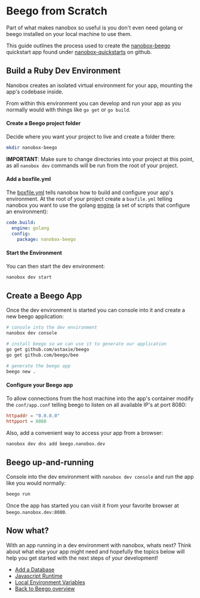 # Beego from Scratch
Part of what makes nanobox so useful is you don't even need golang or beego installed on your local machine to use them.

This guide outlines the process used to create the <a href="https://github.com/nanobox-quickstarts/nanobox-beego" target="\_blank">nanobox-beego</a> quickstart app found under <a href="https://github.com/nanobox-quickstarts" target="\_blank">nanobox-quickstarts</a> on github.

## Build a Ruby Dev Environment
Nanobox creates an isolated virtual environment for your app, mounting the app's codebase inside.

From within this environment you can develop and run your app as you normally would with things like `go get` or `go build`.

#### Create a Beego project folder
Decide where you want your project to live and create a folder there:

```bash
mkdir nanobox-beego
```

**IMPORTANT**: Make sure to change directories into your project at this point, as all `nanobox dev` commands will be run from the root of your project.

#### Add a boxfile.yml
The <a href="https://docs.nanobox.io/boxfile/" target="\_blank">boxfile.yml</a> tells nanobox how to build and configure your app's environment. At the root of your project create a `boxfile.yml` telling nanobox you want to use the golang <a href="https://docs.nanobox.io/engines/" target="\_blank">engine</a> (a set of scripts that configure an environment):

```yaml
code.build:
  engine: golang
  config:
    package: nanobox-beego
```

#### Start the Environment
You can then start the dev environment:

```bash
nanobox dev start
```

## Create a Beego App
Once the dev environment is started you can console into it and create a new beego application:

```bash
# console into the dev environment
nanobox dev console

# install beego so we can use it to generate our application
go get github.com/astaxie/beego
go get github.com/beego/bee

# generate the beego app
beego new .
```

#### Configure your Beego app
To allow connections from the host machine into the app's container modify the `conf/app.conf` telling beego to listen on all available IP's at port 8080:

```conf
httpaddr = "0.0.0.0"
httpport = 8080
```

Also, add a convenient way to access your app from a browser:

```bash
nanobox dev dns add beego.nanobox.dev
```

## Beego up-and-running
Console into the dev environment with `nanobox dev console` and run the app like you would normally:

```bash
beego run
```

Once the app has started you can visit it from your favorite browser at `beego.nanobox.dev:8080`.

## Now what?
With an app running in a dev environment with nanobox, whats next? Think about what else your app might need and hopefully the topics below will help you get started with the next steps of your development!

* [Add a Database](/golang/beego/next-steps/add-a-database)
* [Javascript Runtime](/golang/beego/next-steps/javascript-runtime)
* [Local Environment Variables](/golang/beego/next-steps/local-evars)
* [Back to Beego overview](/golang/beego)
